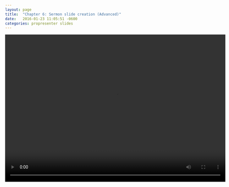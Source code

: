 ```yaml
---
layout: page
title:  "Chapter 6: Sermon slide creation (Advanced)"
date:   2016-01-23 11:05:51 -0600
categories: propresenter slides
---
```



<video width="720" height="480" controls>
	<source src="http://richwoods.s3.amazonaws.com/tutorial/videos/ch6_sermon_advanced.mp4" type="video/mp4">
</video>